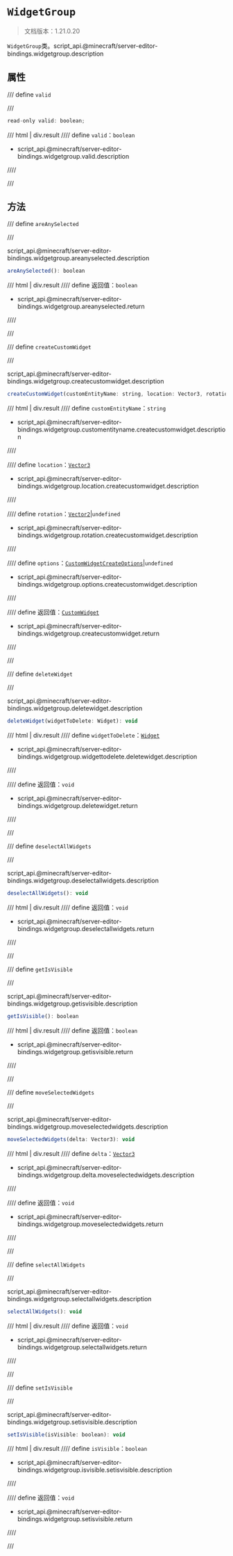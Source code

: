 # `WidgetGroup`

> 文档版本：1.21.0.20

`WidgetGroup`类。script_api.@minecraft/server-editor-bindings.widgetgroup.description

## 属性

/// define
`valid`


///

```js
read-only valid: boolean;
```

/// html | div.result
//// define
`valid`：`boolean`

- script_api.@minecraft/server-editor-bindings.widgetgroup.valid.description


////

///


## 方法

/// define
`areAnySelected`


///

script_api.@minecraft/server-editor-bindings.widgetgroup.areanyselected.description

```js
areAnySelected(): boolean
```

/// html | div.result
//// define
返回值：`boolean`

- script_api.@minecraft/server-editor-bindings.widgetgroup.areanyselected.return


////

///


/// define
`createCustomWidget`


///

script_api.@minecraft/server-editor-bindings.widgetgroup.createcustomwidget.description

```js
createCustomWidget(customEntityName: string, location: Vector3, rotation?: Vector2, options?: CustomWidgetCreateOptions): CustomWidget
```

/// html | div.result
//// define
`customEntityName`：`string`

- script_api.@minecraft/server-editor-bindings.widgetgroup.customentityname.createcustomwidget.description


////

//// define
`location`：[`Vector3`](../../server/beta/vector3.md)

- script_api.@minecraft/server-editor-bindings.widgetgroup.location.createcustomwidget.description


////

//// define
`rotation`：[`Vector2`](../../server/beta/vector2.md)|`undefined`

- script_api.@minecraft/server-editor-bindings.widgetgroup.rotation.createcustomwidget.description


////

//// define
`options`：[`CustomWidgetCreateOptions`](./customwidgetcreateoptions.md)|`undefined`

- script_api.@minecraft/server-editor-bindings.widgetgroup.options.createcustomwidget.description


////

//// define
返回值：[`CustomWidget`](./customwidget.md)

- script_api.@minecraft/server-editor-bindings.widgetgroup.createcustomwidget.return


////

///


/// define
`deleteWidget`


///

script_api.@minecraft/server-editor-bindings.widgetgroup.deletewidget.description

```js
deleteWidget(widgetToDelete: Widget): void
```

/// html | div.result
//// define
`widgetToDelete`：[`Widget`](./widget.md)

- script_api.@minecraft/server-editor-bindings.widgetgroup.widgettodelete.deletewidget.description


////

//// define
返回值：`void`

- script_api.@minecraft/server-editor-bindings.widgetgroup.deletewidget.return


////

///


/// define
`deselectAllWidgets`


///

script_api.@minecraft/server-editor-bindings.widgetgroup.deselectallwidgets.description

```js
deselectAllWidgets(): void
```

/// html | div.result
//// define
返回值：`void`

- script_api.@minecraft/server-editor-bindings.widgetgroup.deselectallwidgets.return


////

///


/// define
`getIsVisible`


///

script_api.@minecraft/server-editor-bindings.widgetgroup.getisvisible.description

```js
getIsVisible(): boolean
```

/// html | div.result
//// define
返回值：`boolean`

- script_api.@minecraft/server-editor-bindings.widgetgroup.getisvisible.return


////

///


/// define
`moveSelectedWidgets`


///

script_api.@minecraft/server-editor-bindings.widgetgroup.moveselectedwidgets.description

```js
moveSelectedWidgets(delta: Vector3): void
```

/// html | div.result
//// define
`delta`：[`Vector3`](../../server/beta/vector3.md)

- script_api.@minecraft/server-editor-bindings.widgetgroup.delta.moveselectedwidgets.description


////

//// define
返回值：`void`

- script_api.@minecraft/server-editor-bindings.widgetgroup.moveselectedwidgets.return


////

///


/// define
`selectAllWidgets`


///

script_api.@minecraft/server-editor-bindings.widgetgroup.selectallwidgets.description

```js
selectAllWidgets(): void
```

/// html | div.result
//// define
返回值：`void`

- script_api.@minecraft/server-editor-bindings.widgetgroup.selectallwidgets.return


////

///


/// define
`setIsVisible`


///

script_api.@minecraft/server-editor-bindings.widgetgroup.setisvisible.description

```js
setIsVisible(isVisible: boolean): void
```

/// html | div.result
//// define
`isVisible`：`boolean`

- script_api.@minecraft/server-editor-bindings.widgetgroup.isvisible.setisvisible.description


////

//// define
返回值：`void`

- script_api.@minecraft/server-editor-bindings.widgetgroup.setisvisible.return


////

///

